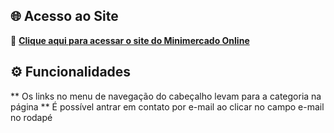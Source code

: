 ## 🌐 Acesso ao Site
🔗 **[Clique aqui para acessar o site do Minimercado Online](https://josebuss.github.io/fundamentos-sistemas-web-fase01/)**

## ⚙️ Funcionalidades
** Os links no menu de navegação do cabeçalho levam para a categoria na página
** É possível antrar em contato por e-mail ao clicar no campo e-mail no rodapé
